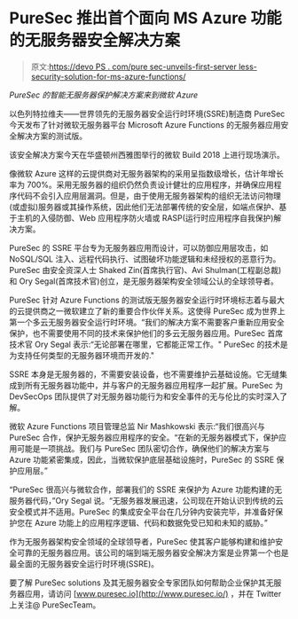 # PureSec 推出首个面向 MS Azure 功能的无服务器安全解决方案

> 原文:[https://devo PS . com/pure sec-unveils-first-server less-security-solution-for-ms-azure-functions/](https://devops.com/puresec-unveils-first-serverless-security-solution-for-ms-azure-functions/)

*PureSec 的智能无服务器保护解决方案来到微软 Azure*

以色列特拉维夫——世界领先的无服务器安全运行时环境(SSRE)制造商 PureSec 今天发布了针对微软无服务器平台 Microsoft Azure Functions 的无服务器应用安全解决方案的测试版。

该安全解决方案今天在华盛顿州西雅图举行的微软 Build 2018 上进行现场演示。

像微软 Azure 这样的云提供商对无服务器架构的采用呈指数级增长，估计年增长率为 700%。采用无服务器的组织仍然负责设计健壮的应用程序，并确保应用程序代码不会引入应用层漏洞。但是，由于使用无服务器架构的组织无法访问物理(或虚拟)服务器或其操作系统，因此他们无法部署传统的安全层，如端点保护、基于主机的入侵防御、Web 应用程序防火墙或 RASP(运行时应用程序自我保护)解决方案。

PureSec 的 SSRE 平台专为无服务器应用而设计，可以防御应用层攻击，如 NoSQL/SQL 注入、远程代码执行、试图破坏功能逻辑和未经授权的恶意行为。PureSec 由安全资深人士 Shaked Zin(首席执行官)、Avi Shulman(工程副总裁)和 Ory Segal(首席技术官)创立，是无服务器架构安全领域公认的全球领导者。

PureSec 针对 Azure Functions 的测试版无服务器安全运行时环境标志着与最大的云提供商之一微软建立了新的重要合作伙伴关系。这使得 PureSec 成为世界上第一个多云无服务器安全运行时环境。“我们的解决方案不需要客户重新应用安全保护，也不需要使用不同的技术来保护他们的多云无服务器应用。PureSec 首席技术官 Ory Segal 表示:“无论部署在哪里，它都能正常工作。" PureSec 的技术是为支持任何类型的无服务器环境而开发的."

SSRE 本身是无服务器的，不需要安装设备，也不需要维护云基础设施。它无缝集成到所有无服务器功能中，并与客户的无服务器应用程序一起扩展。PureSec 为 DevSecOps 团队提供了对无服务器功能行为和安全事件的无与伦比的实时深入了解。

微软 Azure Functions 项目管理总监 Nir Mashkowski 表示:“我们很高兴与 PureSec 合作，保护无服务器应用程序的安全。“在新的无服务器模式下，保护应用可能是一项挑战。我们与 PureSec 团队密切合作，确保他们的解决方案与 Azure 功能紧密集成，因此，当微软保护底层基础设施时，PureSec 的 SSRE 保护应用层。”

“PureSec 很高兴与微软合作，部署我们的 SSRE 来保护为 Azure 功能构建的无服务器代码，”Ory Segal 说。“无服务器发展迅速，公司现在开始认识到传统的云安全模式并不适用。PureSec 的集成安全平台在几分钟内安装完毕，并准备好保护您在 Azure 功能上的应用程序逻辑、代码和数据免受已知和未知的威胁。”

作为无服务器架构安全领域的全球领导者，PureSec 使其客户能够构建和维护安全可靠的无服务器应用。该公司的端到端无服务器安全解决方案是业界第一个也是最全面的无服务器安全运行时环境(SSRE)。

要了解 PureSec solutions 及其无服务器安全专家团队如何帮助企业保护其无服务器应用，请访问 [www.puresec.io](http://www.puresec.io/) ，并在 Twitter 上关注@ PureSecTeam。
